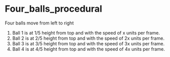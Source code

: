 # Four_balls_procedural

Four balls move from left to right

1. Ball 1 is at 1/5 height from top and with the speed of x units per frame.
2. Ball 2 is at 2/5 height from top and with the speed of 2x units per frame.
3. Ball 3 is at 3/5 height from top and with the speed of 3x units per frame.
4. Ball 4 is at 4/5 height from top and with the speed of 4x units per frame.

